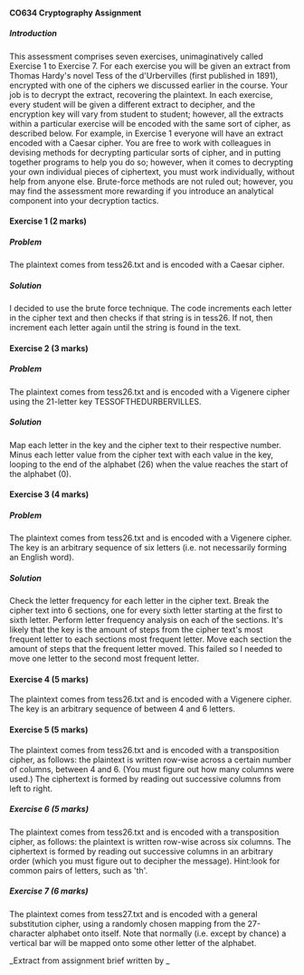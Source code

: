 #### CO634 Cryptography Assignment 
##### Introduction
This assessment comprises seven exercises, unimaginatively called Exercise 1 to
Exercise 7. For each exercise you will be given an extract from Thomas Hardy's
novel Tess of the d'Urbervilles (first published in 1891), encrypted with one of the
ciphers we discussed earlier in the course. Your job is to decrypt the extract, recovering
the plaintext. In each exercise, every student will be given a different extract to decipher,
and the encryption key will vary from student to student; however, all the extracts within
a particular exercise will be encoded with the same sort of cipher, as described below.
For example, in Exercise 1 everyone will have an extract encoded with a Caesar cipher.
You are free to work with colleagues in devising methods for decrypting particular sorts
of cipher, and in putting together programs to help you do so; however, when it comes
to decrypting your own individual pieces of ciphertext, you must work individually,
without help from anyone else.
Brute-force methods are not ruled out; however, you may find the assessment more
rewarding if you introduce an analytical component into your decryption tactics.

#### Exercise 1 (2 marks)
##### Problem
The plaintext comes from tess26.txt and is encoded with a Caesar cipher.

##### Solution
I decided to use the brute force technique. The code increments each letter in the cipher text 
and then checks if that string is in tess26. If not, then increment each letter again until the 
string is found in the text.

#### Exercise 2 (3 marks)
##### Problem
The plaintext comes from tess26.txt and is encoded with a Vigenere cipher using
the 21-letter key TESSOFTHEDURBERVILLES.

##### Solution
Map each letter in the key and the cipher text to their respective number.
Minus each letter value from the cipher text with each value in the key, 
looping to the end of the alphabet (26) when the value reaches the start of the
alphabet (0). 
#### Exercise 3 (4 marks)
##### Problem
The plaintext comes from tess26.txt and is encoded with a Vigenere cipher. The
key is an arbitrary sequence of six letters (i.e. not necessarily forming an English
word).

##### Solution
Check the letter frequency for each letter in the cipher text. Break the cipher text into 6 sections,
one for every sixth letter starting at the first to sixth letter. Perform letter frequency analysis
on each of the sections. It's likely that the key is the amount of steps from the cipher text's most
frequent letter to each sections most frequent letter. Move each section the amount of steps
that the frequent letter moved. This failed so I needed to move one letter to the second most 
frequent letter.

#### Exercise 4 (5 marks)
The plaintext comes from tess26.txt and is encoded with a Vigenere cipher. The
key is an arbitrary sequence of between 4 and 6 letters.
#### Exercise 5 (5 marks)
The plaintext comes from tess26.txt and is encoded with a transposition cipher,
as follows: the plaintext is written row-wise across a certain number of columns, 
between 4 and 6. (You must figure out how many columns were used.) The
ciphertext is formed by reading out successive columns from left to right.
##### Exercise 6 (5 marks)
The plaintext comes from tess26.txt and is encoded with a transposition cipher,
as follows: the plaintext is written row-wise across six columns. The ciphertext is
formed by reading out successive columns in an arbitrary order (which you must
figure out to decipher the message). Hint:look for common pairs of letters, such as
'th'.
##### Exercise 7 (6 marks)
The plaintext comes from tess27.txt and is encoded with a general substitution
cipher, using a randomly chosen mapping from the 27-character alphabet onto
itself. Note that normally (i.e. except by chance) a vertical bar will be mapped
onto some other letter of the alphabet.

_Extract from assignment brief written by _

